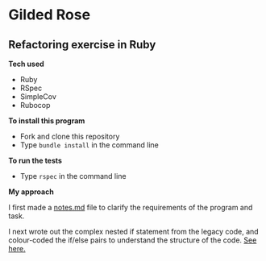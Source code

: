 # Gilded Rose
## Refactoring exercise in Ruby

**Tech used**
* Ruby
* RSpec
* SimpleCov
* Rubocop

**To install this program**
* Fork and clone this repository
* Type `bundle install` in the command line

**To run the tests**
* Type `rspec` in the command line


**My approach**

I first made a [notes.md](notes.md) file to clarify the requirements of the program and task.

I next wrote out the complex nested if statement from the legacy code, and colour-coded the if/else pairs to understand the structure of the code. [See here.]()
